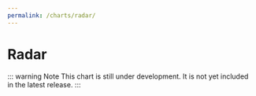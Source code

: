 ```yaml
---
permalink: /charts/radar/
---
```


# Radar <Badge type="warning" vertical="top" text="Under Development" />

::: warning Note
This chart is still under development. It is not yet included in the latest release.
:::
